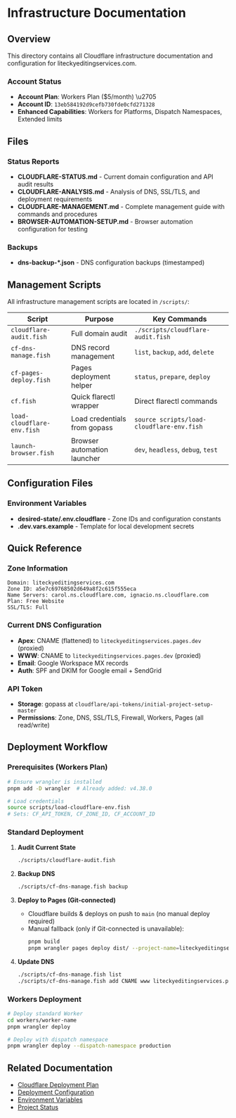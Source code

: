 # Infrastructure Documentation

## Overview

This directory contains all Cloudflare infrastructure documentation and configuration for liteckyeditingservices.com.

### Account Status
- **Account Plan**: Workers Plan ($5/month) \u2705
- **Account ID**: `13eb584192d9cefb730fde0cfd271328`
- **Enhanced Capabilities**: Workers for Platforms, Dispatch Namespaces, Extended limits

## Files

### Status Reports
- **CLOUDFLARE-STATUS.md** - Current domain configuration and API audit results
- **CLOUDFLARE-ANALYSIS.md** - Analysis of DNS, SSL/TLS, and deployment requirements
- **CLOUDFLARE-MANAGEMENT.md** - Complete management guide with commands and procedures
- **BROWSER-AUTOMATION-SETUP.md** - Browser automation configuration for testing

### Backups
- **dns-backup-*.json** - DNS configuration backups (timestamped)

## Management Scripts

All infrastructure management scripts are located in `/scripts/`:

| Script | Purpose | Key Commands |
|--------|---------|-------------|
| `cloudflare-audit.fish` | Full domain audit | `./scripts/cloudflare-audit.fish` |
| `cf-dns-manage.fish` | DNS record management | `list`, `backup`, `add`, `delete` |
| `cf-pages-deploy.fish` | Pages deployment helper | `status`, `prepare`, `deploy` |
| `cf.fish` | Quick flarectl wrapper | Direct flarectl commands |
| `load-cloudflare-env.fish` | Load credentials from gopass | `source scripts/load-cloudflare-env.fish` |
| `launch-browser.fish` | Browser automation launcher | `dev`, `headless`, `debug`, `test` |

## Configuration Files

### Environment Variables
- **desired-state/.env.cloudflare** - Zone IDs and configuration constants
- **.dev.vars.example** - Template for local development secrets

## Quick Reference

### Zone Information
```
Domain: liteckyeditingservices.com
Zone ID: a5e7c69768502d649a8f2c615f555eca
Name Servers: carol.ns.cloudflare.com, ignacio.ns.cloudflare.com
Plan: Free Website
SSL/TLS: Full
```

### Current DNS Configuration
- **Apex**: CNAME (flattened) to `liteckyeditingservices.pages.dev` (proxied)
- **WWW**: CNAME to `liteckyeditingservices.pages.dev` (proxied)
- **Email**: Google Workspace MX records
- **Auth**: SPF and DKIM for Google email + SendGrid

### API Token
- **Storage**: gopass at `cloudflare/api-tokens/initial-project-setup-master`
- **Permissions**: Zone, DNS, SSL/TLS, Firewall, Workers, Pages (all read/write)

## Deployment Workflow

### Prerequisites (Workers Plan)
```bash
# Ensure wrangler is installed
pnpm add -D wrangler  # Already added: v4.38.0

# Load credentials
source scripts/load-cloudflare-env.fish
# Sets: CF_API_TOKEN, CF_ZONE_ID, CF_ACCOUNT_ID
```

### Standard Deployment
1. **Audit Current State**
   ```bash
   ./scripts/cloudflare-audit.fish
   ```

2. **Backup DNS**
   ```bash
   ./scripts/cf-dns-manage.fish backup
   ```

3. **Deploy to Pages (Git-connected)**
   - Cloudflare builds & deploys on push to `main` (no manual deploy required)
   - Manual fallback (only if Git-connected is unavailable):
     ```bash
     pnpm build
     pnpm wrangler pages deploy dist/ --project-name=liteckyeditingservices
     ```

4. **Update DNS**
   ```bash
   ./scripts/cf-dns-manage.fish list
   ./scripts/cf-dns-manage.fish add CNAME www liteckyeditingservices.pages.dev
   ```

### Workers Deployment
```bash
# Deploy standard Worker
cd workers/worker-name
pnpm wrangler deploy

# Deploy with dispatch namespace
pnpm wrangler deploy --dispatch-namespace production
```

## Related Documentation

- [Cloudflare Deployment Plan](/cloudflare-deployment.md)
- [Deployment Configuration](/deployment-config.md)
- [Environment Variables](/ENVIRONMENT.md)
- [Project Status](/PROJECT-STATUS.md)
